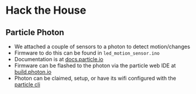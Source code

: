 # Hack the House

## Particle Photon

- We attached a couple of sensors to a photon to detect motion/changes
- Firmware to do this can be found in `led_motion_sensor.ino`
- Documentation is at [docs.particle.io](https://docs.particle.io/guide/getting-started/intro/photon/)
- Firmware can be flashed to the photon via the particle web IDE at [build.photon.io](https://build.particle.io/)
- Photon can be claimed, setup, or have its wifi configured with the [particle cli](https://github.com/spark/particle-cli)
